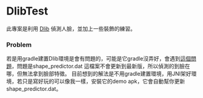 # DlibTest

此專案是利用 [Dlib](https://github.com/tzutalin/dlib-android-app) 偵測人臉，並加上一些裝飾的練習。

### Problem
若是用gradle建置Dlib環境是會有問題的，可能是它gradle沒弄好，會遇到[這個問題](https://github.com/tzutalin/dlib-android-app/issues/14)，問題是shape_predictor.dat 這檔案不會更新到最新版，所以偵測的到臉在哪，但無法拿到臉部特徵。
目前想到的解法是不用gradle建置環境，用JNI架好環境，若只是寫好玩的可以像我一樣，安裝它的demo apk，它會自動幫你更新shape_predictor.dat。
